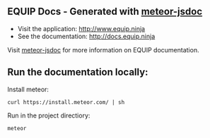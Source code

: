 ## EQUIP Docs - Generated with <a href="https://www.npmjs.com/package/meteor-jsdoc">meteor-jsdoc</a>

* Visit the application: http://www.equip.ninja
* See the documentation: http://docs.equip.ninja

Visit <a href="https://www.npmjs.com/package/meteor-jsdoc">meteor-jsdoc</a> for more information on EQUIP documentation.

## Run the documentation locally:

Install meteor:
```
curl https://install.meteor.com/ | sh
```
Run in the project directiory:
```
meteor
```
